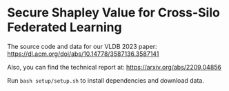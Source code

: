 # Secure Shapley Value for Cross-Silo Federated Learning

The source code and data for our VLDB 2023 paper: https://dl.acm.org/doi/abs/10.14778/3587136.3587141

Also, you can find the technical report at: https://arxiv.org/abs/2209.04856

Run ```bash setup/setup.sh``` to install dependencies and download data.